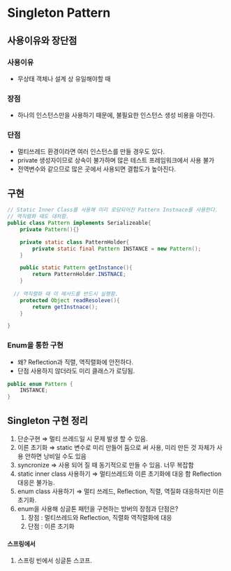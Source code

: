 # Singleton Pattern

## 사용이유와 장단점

### 사용이유

* 무상태 객체나 설계 상 유일해야할 때

### 장점

* 하나의 인스턴스만을 사용하기 때문에, 불필요한 인스턴스 생성 비용을 아낀다.

### 단점

* 멀티쓰레드 환경이라면 여러 인스턴스를 만들 경우도 있다.
* private 생성자이므로 상속이 불가하며 많은 테스트 프레임워크에서 사용 불가
* 전역변수와 같으므로 많은 곳에서 사용되면 결합도가 높아진다.

##

## 구현

```java
// Static Inner Class를 사용해 미리 로딩되어진 Pattern Instnace를 사용한다.
// 역직렬화 때도 대처함.
public class Pattern implements Serializeable{
	private Pattern(){} 

	private static class PatternHolder{
		private static final Pattern INSTANCE = new Pattern();
	}

	public static Pattern getInstance(){
		return PatternHolder.INSTNACE;
	}
	
  // 역직렬화 때 이 메서드를 반드시 실행함.
	protected Object readResoleve(){
		return getInstnace();
	}

}

```

### Enum을 통한 구현

* 왜? Reflection과 직렬, 역직렬화에 안전하다.
* 단점 사용하지 않더라도 미리 클래스가 로딩됨.

```java
public enum Pattern {
	INSTANCE;
}
```

##

## Singleton 구현 정리

1. 단순구현 ⇒ 멀티 쓰레드일 시 문제 발생 할 수 있음.
2. 이른 초기화 ⇒ static 변수로 미리 만들어 둠으로 써 사용, 미리 만든 것 자체가 사용 안하면 낭비일 수도 있음
3. syncronize ⇒ 사용 되어 질 때 동기적으로 만들 수 있음. 너무 복잡함
4. static inner class 사용하기 ⇒ 멀티쓰레드와 이른 초기화에 대응 함 Reflection 대응은 불가능.
5. enum class 사용하기 ⇒ 멀티 쓰레드, Reflection, 직렬, 역질화 대응하지만 이른초기화.
6. enum을 사용해 싱글톤 패턴을 구현하는 방버의 장점과 단점은?
   1. 장점 : 멀티쓰레드와 Reflection, 직렬화 역직렬화에 대응
   2. 단점 : 이른 초기화

#### 스프링에서

1. 스프링 빈에서 싱글톤 스코프.
